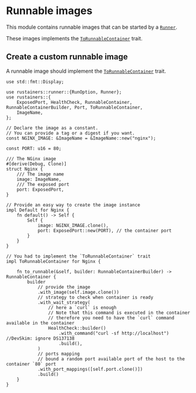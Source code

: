 # Runnable images

This module contains runnable images that can be started by a [`Runner`](crate::runner::Runner).

These images implements the [`ToRunnableContainer`](crate::ToRunnableContainer) trait.

## Create a custom runnable image

A runnable image should implement the [`ToRunnableContainer`](crate::ToRunnableContainer) trait.

```rust, no_run
use std::fmt::Display;

use rustainers::runner::{RunOption, Runner};
use rustainers::{
    ExposedPort, HealthCheck, RunnableContainer, RunnableContainerBuilder, Port, ToRunnableContainer,
    ImageName,
};

// Declare the image as a constant.
// You can provide a tag or a digest if you want.
const NGINX_IMAGE: &ImageName = &ImageName::new("nginx");

const PORT: u16 = 80;

/// The NGinx image
#[derive(Debug, Clone)]
struct Nginx {
    /// The image name
    image: ImageName,
    /// The exposed port
    port: ExposedPort,
}

// Provide an easy way to create the image instance
impl Default for Nginx {
    fn default() -> Self {
        Self {
            image: NGINX_IMAGE.clone(),
            port: ExposedPort::new(PORT), // the container port
        }
    }
}

// You had to implement the `ToRunnableContainer` trait
impl ToRunnableContainer for Nginx {

    fn to_runnable(&self, builder: RunnableContainerBuilder) -> RunnableContainer {
        builder
            // provide the image
            .with_image(self.image.clone())
            // strategy to check when container is ready
            .with_wait_strategy(
                // here a `curl` is enough
                // Note that this command is executed in the container
                // therefore you need to have the `curl` command available in the container
                HealthCheck::builder()
                    .with_command("curl -sf http://localhost") //DevSkim: ignore DS137138
                    .build(),
            )
            // ports mapping
            // bound a random port available port of the host to the container `80` port
            .with_port_mappings([self.port.clone()])
            .build()
    }
}
```
